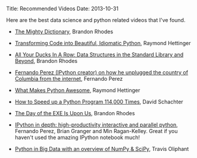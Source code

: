 Title: Recommended Videos
Date: 2013-10-31

Here are the best data science and python related videos that I've found.

* [The Mighty Dictionary](http://pyvideo.org/video/276/the-mighty-dictionary-55), Brandon Rhodes

* [Transforming Code into Beautiful, Idiomatic Python](http://pyvideo.org/video/1780/transforming-code-into-beautiful-idiomatic-pytho), Raymond Hettinger

* [All Your Ducks In A Row: Data Structures in the Standard Library and Beyond](http://pyvideo.org/video/2571/all-your-ducks-in-a-row-data-structures-in-the-s), Brandon Rhodes

* [Fernando Perez (IPython creator) on how he unplugged the country of Columbia from the internet](http://www.youtube.com/watch?feature=player_detailpage&v=1j_HxD4iLn8#t=679), Fernando Perez

* [What Makes Python Awesome](http://pyvideo.org/video/1669/keynote-3), Raymond Hettinger

* [How to Speed up a Python Program 114,000 Times](http://www.youtube.com/watch?v=e08kOj2kISU), David Schachter

* [The Day of the EXE Is Upon Us](http://pyvideo.org/video/2636/the-day-of-the-exe-is-upon-us), Brandon Rhodes

* [IPython in depth: high-productivity interactive and parallel python](http://ipython.org/videos.html#ipython-in-depth-high-productivity-interactive-and-parallel-python), Fernando Perez, Brian Granger and Min Ragan-Kelley. Great if you haven't used the amazing IPython notebook much!

* [Python in Big Data with an overview of NumPy & SciPy](http://pyvideo.org/video/960/python-in-big-data-with-an-overview-of-numpy-sc), Travis Oliphant